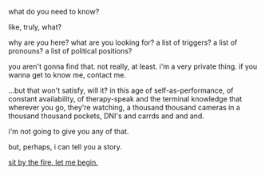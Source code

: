 what do you need to know?

like, truly, what?

why are you here? what are you looking for? a list of triggers? a list of pronouns? a list of political positions?

you aren't gonna find that. not really, at least. i'm a very private thing. if you wanna get to know me, contact me. 

...but that won't satisfy, will it? in this age of self-as-performance, of constant availability, of therapy-speak and the terminal knowledge that wherever you go, they're watching, a thousand thousand cameras in a thousand thousand pockets, DNI's and carrds and and and.

i'm not going to give you any of that.

but, perhaps, i can tell you a story.

[sit by the fire. let me begin.](https://github.com/morganmayday/about/blob/main/campfire/sit.md)
